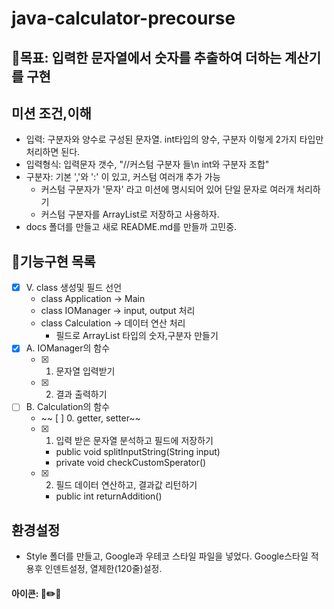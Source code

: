 # java-calculator-precourse


## 🎯목표: 입력한 문자열에서 숫자를 추출하여 더하는 계산기를 구현
## 미션 조건,이해
- 입력: 구분자와 양수로 구성된 문자열. int타입의 양수, 구분자 이렇게 2가지 타입만 처리하면 된다.
- 입력형식: 입력문자 갯수, "//커스텀 구분자 들\n int와 구분자 조합"
- 구분자: 기본 ','와 ':' 이 있고, 커스텀 여러개 추가 가능
    - 커스텀 구분자가 '문자' 라고 미션에 명시되어 있어 단일 문자로 여러개 처리하기
    - 커스텀 구분자를 ArrayList로 저장하고 사용하자.
- docs 폴더를 만들고 새로 README.md를 만들까 고민중.

## 🚀기능구현 목록
- [X] V. class 생성및 필드 선언
    - class Application -> Main
    - class IOManager -> input, output 처리
    - class Calculation -> 데이터 연산 처리
        - 필드로 ArrayList 타입의 숫자,구분자 만들기
- [X] A. IOManager의 함수 
    - [X] 1. 문자열 입력받기
    - [X] 2. 결과 출력하기
- [ ] B. Calculation의 함수
    - ~~ [ ] 0. getter, setter~~
    - [X] 1. 입력 받은 문자열 분석하고 필드에 저장하기
        - public void splitInputString(String input)
        - private void checkCustomSperator()
    - [X] 2. 필드 데이터 연산하고, 결과값 리턴하기
        - public int returnAddition()

## 환경설정
- Style 폴더를 만들고, Google과 우테코 스타일 파일을 넣었다. Google스타일 적용후 인덴트설정, 열제한(120줄)설정.


#### 아이콘: 📮✏️🎯